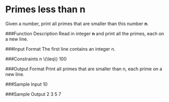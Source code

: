 # **Primes less than n**

Given a number, print all primes that are smaller than this number **n**.

###Function Description
Read in integer **n** and print all the primes, each on a new line.

###Input Format
The first line contains an integer n.

###Constraints
n \\(\leq\\) 100

###Output Format
Print all primes that are smaller than n, each prime on a new line. 

###Sample Input
10

###Sample Output
2
3
5
7